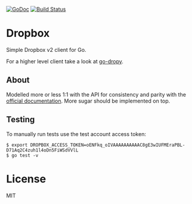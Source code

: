 
[![GoDoc](https://godoc.org/github.com/tj/go-dropbox?status.svg)](https://godoc.org/github.com/tj/go-dropbox) [![Build Status](https://semaphoreci.com/api/v1/projects/bc0bfd8b-73c9-45ba-b988-00f9e285e6ef/617305/badge.svg)](https://semaphoreci.com/tj/go-dropbox)

# Dropbox

 Simple Dropbox v2 client for Go.

 For a higher level client take a look at [go-dropy](https://github.com/tj/go-dropy).

## About

 Modelled more or less 1:1 with the API for consistency and parity with the [official documentation](https://www.dropbox.com/developers/documentation/http). More sugar should be implemented on top.

## Testing

 To manually run tests use the test account access token:

```
$ export DROPBOX_ACCESS_TOKEN=oENFkq_oIVAAAAAAAAAAC8gE3wIUFMEraPBL-D71Aq2C4zuh1l4oDn5FiWSdVVlL
$ go test -v
```

# License

MIT